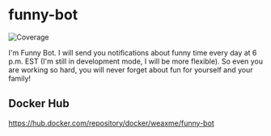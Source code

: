 # funny-bot
![Coverage](https://img.shields.io/badge/Coverage-68.3%25-yellow)

I'm Funny Bot.
I will send you notifications about funny time every day at 6 p.m. EST (I'm still in development mode, I will be more flexible).
So even you are working so hard, you will never forget about fun for yourself and your family!

## Docker Hub
https://hub.docker.com/repository/docker/weaxme/funny-bot
